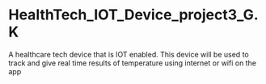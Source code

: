 # HealthTech_IOT_Device_project3_G.K
A healthcare tech device that is IOT enabled. This device will be used to track and give real time results of temperature using internet or wifi on the app
